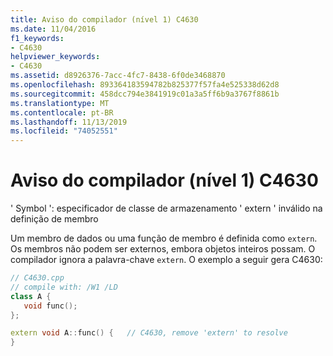 ```yaml
---
title: Aviso do compilador (nível 1) C4630
ms.date: 11/04/2016
f1_keywords:
- C4630
helpviewer_keywords:
- C4630
ms.assetid: d8926376-7acc-4fc7-8438-6f0de3468870
ms.openlocfilehash: 893364183594782b825377f57fa4e525338d62d8
ms.sourcegitcommit: 458dcc794e3841919c01a3a5ff6b9a3767f8861b
ms.translationtype: MT
ms.contentlocale: pt-BR
ms.lasthandoff: 11/13/2019
ms.locfileid: "74052551"
---
```

# <a name="compiler-warning-level-1-c4630"></a>Aviso do compilador (nível 1) C4630

' Symbol ': especificador de classe de armazenamento ' extern ' inválido na definição de membro

Um membro de dados ou uma função de membro é definida como `extern`. Os membros não podem ser externos, embora objetos inteiros possam. O compilador ignora a palavra-chave `extern`. O exemplo a seguir gera C4630:

```cpp
// C4630.cpp
// compile with: /W1 /LD
class A {
   void func();
};

extern void A::func() {   // C4630, remove 'extern' to resolve
}
```